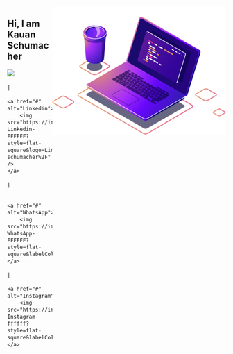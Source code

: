 <img src="https://raw.githubusercontent.com/kauanschumacher/kauanschumacher/main/computer.png" min-width="400px" max-width="400px" width="400px" align="right" alt="Computador">

<p align="left"> 
    <h2>Hi, I am Kauan Schumacher </h2>
</p>

<!-- <p align="left">
  💼 Ferramentas: <strong>Coloque as suas ferramentas de trabalho.</strong>
</p> -->

<p align="left">
    <a href="#" alt="Gmail">
        <img src="https://img.shields.io/badge/-Gmail-FFFFFF?style=flat-square&labelColor=000000&logo=gmail&logoColor=white&link=mailto:kauan.sch@gmail.com" />
    </a>

    |

    <a href="#" alt="Linkedin">
        <img src="https://img.shields.io/badge/-Linkedin-FFFFFF?style=flat-square&logo=Linkedin&logoColor=black&link=https%3A%2F%2Fwww.linkedin.com%2Fin%2Fkauan-schumacher%2F" />
    </a>

    |

    
    <a href="#" alt="WhatsApp">
        <img src="https://img.shields.io/badge/-WhatsApp-FFFFFF?style=flat-square&labelColor=000000&logo=whatsapp&logoColor=white&link=https%3A%2F%2Fapi.whatsapp.com%2Fsend%3Fphone%3D5547988507019%26text%3DOi%2520Kauan%21%2520Te%2520encontrei%2520pelo%2520GitHub%21"/>
    </a>

    |

    <a href="#" alt="Instagram">
        <img src="https://img.shields.io/badge/-Instagram-ffffff?style=flat-square&labelColor=000000&logo=instagram&logoColor=white&link=https%3A%2F%2Fwww.instagram.com%2Fkauansch%2F"/>
    </a>
</p>  


